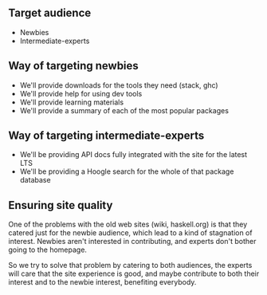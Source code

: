 ## Target audience

* Newbies
* Intermediate-experts

## Way of targeting newbies

* We'll provide downloads for the tools they need (stack, ghc)
* We'll provide help for using dev tools
* We'll provide learning materials
* We'll provide a summary of each of the most popular packages

## Way of targeting intermediate-experts

* We'll be providing API docs fully integrated with the site for the
  latest LTS
* We'll be providing a Hoogle search for the whole of that package
  database

## Ensuring site quality

One of the problems with the old web sites (wiki, haskell.org) is that
they catered just for the newbie audience, which lead to a kind of
stagnation of interest. Newbies aren't interested in contributing, and
experts don't bother going to the homepage.

So we try to solve that problem by catering to both audiences, the
experts will care that the site experience is good, and maybe
contribute to both their interest and to the newbie interest,
benefiting everybody.
